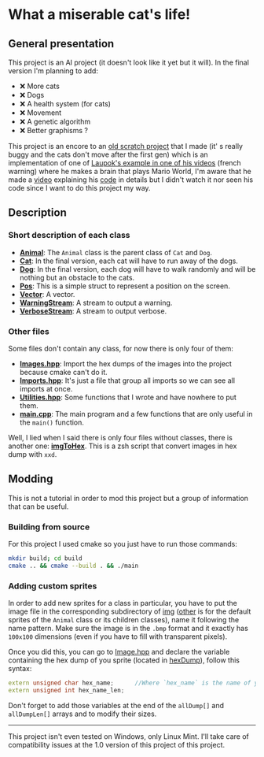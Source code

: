 # What a miserable cat's life!
## General presentation
This project is an AI project (it doesn't look like it yet but it will). In the final version I'm planning to add:
+ ❌ More cats
+ ❌ Dogs
+ ❌ A health system (for cats)
+ ❌ Movement
+ ❌ A genetic algorithm
+ ❌ Better graphisms ?

This project is an encore to an [old scratch project](https://scratch.mit.edu/projects/713148064/) that I made (it' s really buggy and the cats don't move after the first gen) which is an implementation of one of [Laupok's example in one of his videos](https://youtu.be/F63GNXGHVwM?t=352) (french warning) where he makes a brain that plays Mario World, I'm aware that he made a [video](https://www.youtube.com/watch?v=u5xCl1bSe6o&t=0s&ab_channel=Laupok) explaining his [code](https://pastebin.com/Jcvdqhqm) in details but I didn't watch it nor seen his code since I want to do this project my way.

## Description
### Short description of each class
+ **[Animal](code/include/Animal.hpp)**: The `Animal` class is the parent class of `Cat` and `Dog`.
+ **[Cat](code/include/Cat.hpp)**: In the final version, each cat will have to run away of the dogs.
+ **[Dog](code/include/Dog.hpp)**: In the final version, each dog will have to walk randomly and will be nothing but an obstacle to the cats.
+ **[Pos](code/include/Pos.hpp)**: This is a simple struct to represent a position on the screen.
+ **[Vector](code/include/Vector.hpp)**: A vector.
+ **[WarningStream](code/include/Warning.hpp)**: A stream to output a warning.
+ **[VerboseStream](code/include/Verbose.hpp)**: A stream to output verbose.

### Other files
Some files don't contain any class, for now there is only four of them:
+ **[Images.hpp](code/include/Images.hpp)**: Import the hex dumps of the images into the project because cmake can't do it.
+ **[Imports.hpp](code/include/Imports.hpp)**: It's just a file that group all imports so we can see all imports at once.
+ **[Utilities.hpp](code/include/Utilities.hpp)**: Some functions that I wrote and have nowhere to put them.
+ **[main.cpp](code/src/main.cpp)**: The main program and a few functions that are only useful in the `main()` function.

Well, I lied when I said there is only four files without classes, there is another one: **[imgToHex](sprites/imgToHex)**. This is a zsh script that convert images in hex dump with `xxd`.

## Modding
This is not a tutorial in order to mod this project but a group of information that can be useful.

### Building from source
For this project I used cmake so you just have to run those commands:
```bash
mkdir build; cd build
cmake .. && cmake --build . && ./main
```

### Adding custom sprites
In order to add new sprites for a class in particular, you have to put the image file in the corresponding subdirectory of [img](sprites/img/) ([other](sprites/img/other) is for the default sprites of the `Animal` class or its children classes), name it following the name pattern. Make sure the image is in the `.bmp` format and it exactly has `100x100` dimensions (even if you have to fill with transparent pixels).

Once you did this, you can go to [Image.hpp](code/include/Images.hpp) and declare the variable containing the hex dump of you sprite (located in [hexDump](sprites/hexDump)), follow this syntax:
```C++
extern unsigned char hex_name;		//Where `hex_name` is the name of your hex dump
extern unsigned int hex_name_len;
```

Don't forget to add those variables at the end of the `allDump[]` and `allDumpLen[]` arrays and to modify their sizes.

_________________________________
This project isn't even tested on Windows, only Linux Mint. I'll take care of compatibility issues at the 1.0 version of this project of this project.